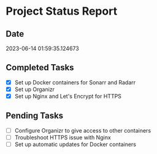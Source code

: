 
# Project Status Report

## Date
2023-06-14 01:59:35.124673

## Completed Tasks
- [x] Set up Docker containers for Sonarr and Radarr
- [x] Set up Organizr
- [x] Set up Nginx and Let's Encrypt for HTTPS

## Pending Tasks
- [ ] Configure Organizr to give access to other containers
- [ ] Troubleshoot HTTPS issue with Nginx
- [ ] Set up automatic updates for Docker containers
